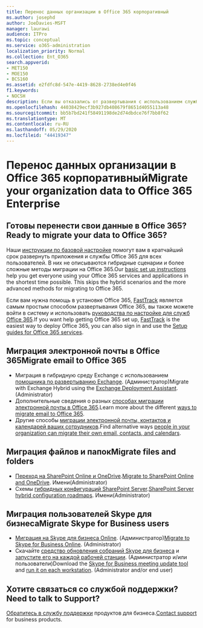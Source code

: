 ```yaml
---
title: Перенос данных организации в Office 365 корпоративный
ms.author: josephd
author: JoeDavies-MSFT
manager: laurawi
audience: ITPro
ms.topic: conceptual
ms.service: o365-administration
localization_priority: Normal
ms.collection: Ent_O365
search.appverid:
- MET150
- MOE150
- BCS160
ms.assetid: e2fdfc8d-547e-4419-8628-2738ed4e0f46
f1.keywords:
- NOCSH
description: Если вы отказались от развертывания с использованием службы FastTrack и готовы к переносу данных в Office 365, начните отсюда.
ms.openlocfilehash: 44038429ecf3b927db408679f8651d4055113a48
ms.sourcegitcommit: bb5b7bd241f58491198de2d74dbdce76f7bb8f62
ms.translationtype: MT
ms.contentlocale: ru-RU
ms.lasthandoff: 05/29/2020
ms.locfileid: "44419347"
---
```

# <a name="migrate-your-organization-data-to-office-365-enterprise"></a><span data-ttu-id="3642c-103">Перенос данных организации в Office 365 корпоративный</span><span class="sxs-lookup"><span data-stu-id="3642c-103">Migrate your organization data to Office 365 Enterprise</span></span>

## <a name="ready-to-migrate-your-data-to-office-365"></a><span data-ttu-id="3642c-104">Готовы перенести свои данные в Office 365?</span><span class="sxs-lookup"><span data-stu-id="3642c-104">Ready to migrate your data to Office 365?</span></span>

<span data-ttu-id="3642c-p101">Наши [инструкции по базовой настройке](https://support.office.com/article/Set-up-Office-365-for-business-6a3a29a0-e616-4713-99d1-15eda62d04fa) помогут вам в кратчайший срок развернуть приложения и службы Office 365 для всех пользователей. В них не описываются гибридные сценарии и более сложные методы миграции на Office 365.</span><span class="sxs-lookup"><span data-stu-id="3642c-p101">Our [basic set up instructions](https://support.office.com/article/Set-up-Office-365-for-business-6a3a29a0-e616-4713-99d1-15eda62d04fa) help you get everyone using your Office 365 services and applications in the shortest time possible. This skips the hybrid scenarios and the more advanced methods for migrating to Office 365.</span></span> 
  
<span data-ttu-id="3642c-107">Если вам нужна помощь в установке Office 365, [FastTrack](https://fasttrack.microsoft.com/office) является самым простым способом развертывания Office 365, вы также можете войти в систему и использовать [руководства по настройке для служб Office 365](setup-guides-for-office-365.md).</span><span class="sxs-lookup"><span data-stu-id="3642c-107">If you want help getting Office 365 set up, [FastTrack](https://fasttrack.microsoft.com/office) is the easiest way to deploy Office 365, you can also sign in and use the [Setup guides for Office 365 services](setup-guides-for-office-365.md).</span></span>

## <a name="migrate-email-to-office-365"></a><span data-ttu-id="3642c-108">Миграция электронной почты в Office 365</span><span class="sxs-lookup"><span data-stu-id="3642c-108">Migrate email to Office 365</span></span>
- <span data-ttu-id="3642c-p102">Миграция в гибридную среду Exchange с использованием [помощника по развертыванию Exchange](https://technet.microsoft.com/exdeploy2013). (Администратор)</span><span class="sxs-lookup"><span data-stu-id="3642c-p102">Migrate with Exchange Hybrid using the [Exchange Deployment Assistant](https://technet.microsoft.com/exdeploy2013). (Administrator)</span></span>
- <span data-ttu-id="3642c-111">Дополнительные сведения о разных [способах миграции электронной почты в Office 365](https://support.office.com/article/Ways-to-migrate-multiple-email-accounts-to-Office-365-0a4913fe-60fb-498f-9155-a86516418842).</span><span class="sxs-lookup"><span data-stu-id="3642c-111">Learn more about the different [ways to migrate email to Office 365](https://support.office.com/article/Ways-to-migrate-multiple-email-accounts-to-Office-365-0a4913fe-60fb-498f-9155-a86516418842).</span></span>
- <span data-ttu-id="3642c-112">Другие способы [миграции электронной почты, контактов и календарей ваших сотрудников](https://support.office.com/article/Migrate-email-and-contacts-to-Office-365-for-business-a3e3bddb-582e-4133-8670-e61b9f58627e).</span><span class="sxs-lookup"><span data-stu-id="3642c-112">Find alternative ways [people in your organization can migrate their own email, contacts, and calendars](https://support.office.com/article/Migrate-email-and-contacts-to-Office-365-for-business-a3e3bddb-582e-4133-8670-e61b9f58627e).</span></span>

## <a name="migrate-files-and-folders"></a><span data-ttu-id="3642c-113">Миграция файлов и папок</span><span class="sxs-lookup"><span data-stu-id="3642c-113">Migrate files and folders</span></span>
- <span data-ttu-id="3642c-114">[Переход на SharePoint Online и OneDrive](https://docs.microsoft.com/sharepointmigration/migrate-to-sharepoint-online).</span><span class="sxs-lookup"><span data-stu-id="3642c-114">[Migrate to SharePoint Online and OneDrive](https://docs.microsoft.com/sharepointmigration/migrate-to-sharepoint-online).</span></span> <span data-ttu-id="3642c-115">Имени</span><span class="sxs-lookup"><span data-stu-id="3642c-115">(Administrator)</span></span>
- <span data-ttu-id="3642c-116">Схемы [гибридных конфигураций SharePoint Server](https://docs.microsoft.com/SharePoint/hybrid/configuration-roadmaps).</span><span class="sxs-lookup"><span data-stu-id="3642c-116">[SharePoint Server hybrid configuration roadmaps](https://docs.microsoft.com/SharePoint/hybrid/configuration-roadmaps).</span></span> <span data-ttu-id="3642c-117">Имени</span><span class="sxs-lookup"><span data-stu-id="3642c-117">(Administrator)</span></span>

## <a name="migrate-skype-for-business-users"></a><span data-ttu-id="3642c-118">Миграция пользователей Skype для бизнеса</span><span class="sxs-lookup"><span data-stu-id="3642c-118">Migrate Skype for Business users</span></span>
- <span data-ttu-id="3642c-p105">[Миграция на Skype для бизнеса Online](https://technet.microsoft.com/library/jj204969.aspx). (Администратор)</span><span class="sxs-lookup"><span data-stu-id="3642c-p105">[Migrate to Skype for Business Online](https://technet.microsoft.com/library/jj204969.aspx). (Administrator)</span></span>
- <span data-ttu-id="3642c-p106">Скачайте [средство обновления собраний Skype для бизнеса](https://www.microsoft.com/download/details.aspx?id=51659) и [запустите его на каждой рабочей станции](https://support.office.com/article/Meeting-Update-Tool-for-Skype-for-Business-and-Lync-2b525fe6-ed0f-4331-b533-c31546fcf4d4). (Администратор и/или пользователи)</span><span class="sxs-lookup"><span data-stu-id="3642c-p106">Download the [Skype for Business meeting update tool](https://www.microsoft.com/download/details.aspx?id=51659) and [run it on each workstation](https://support.office.com/article/Meeting-Update-Tool-for-Skype-for-Business-and-Lync-2b525fe6-ed0f-4331-b533-c31546fcf4d4). (Administrator and/or end user)</span></span>
  
## <a name="need-to-talk-to-support"></a><span data-ttu-id="3642c-123">Хотите связаться со службой поддержки?</span><span class="sxs-lookup"><span data-stu-id="3642c-123">Need to talk to Support?</span></span>
<span data-ttu-id="3642c-124">[Обратитесь в службу поддержки](https://support.office.com/article/32a17ca7-6fa0-4870-8a8d-e25ba4ccfd4b) продуктов для бизнеса.</span><span class="sxs-lookup"><span data-stu-id="3642c-124">[Contact support](https://support.office.com/article/32a17ca7-6fa0-4870-8a8d-e25ba4ccfd4b) for business products.</span></span>

